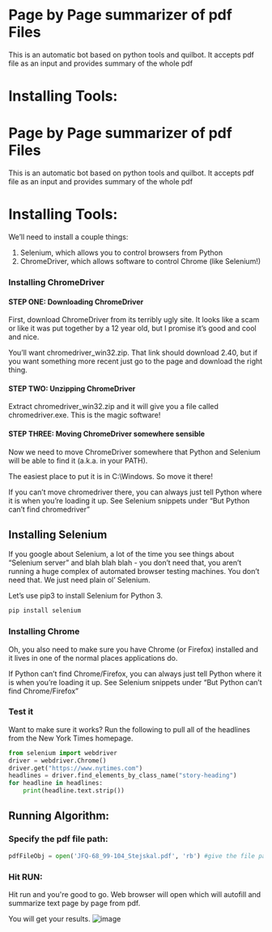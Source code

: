 # Page by Page summarizer of pdf Files

This is an automatic bot based on python tools and quilbot. It accepts pdf file as an input and provides summary of the whole pdf


# Installing Tools:

# Page by Page summarizer of pdf Files

This is an automatic bot based on python tools and quilbot. It accepts pdf file as an input and provides summary of the whole pdf


# Installing Tools:

We’ll need to install a couple things:

1. Selenium, which allows you to control browsers from Python
2. ChromeDriver, which allows software to control Chrome (like Selenium!)





### **Installing ChromeDriver**

#### STEP ONE: Downloading ChromeDriver

First, download ChromeDriver from its terribly ugly site. It looks like a scam or like it was put together by a 12 year old, but I promise it’s good and cool and nice.

You’ll want chromedriver_win32.zip. That link should download 2.40, but if you want something more recent just go to the page and download the right thing.

#### STEP TWO: Unzipping ChromeDriver

Extract chromedriver_win32.zip and it will give you a file called chromedriver.exe. This is the magic software!

#### STEP THREE: Moving ChromeDriver somewhere sensible

Now we need to move ChromeDriver somewhere that Python and Selenium will be able to find it (a.k.a. in your PATH).

The easiest place to put it is in C:\Windows. So move it there!

If you can’t move chromedriver there, you can always just tell Python where it is when you’re loading it up. See Selenium snippets under “But Python can’t find chromedriver”

## Installing Selenium

If you google about Selenium, a lot of the time you see things about “Selenium server” and blah blah blah - you don’t need that, you aren’t running a huge complex of automated browser testing machines. You don’t need that. We just need plain ol’ Selenium.

Let’s use pip3 to install Selenium for Python 3.

```python
pip install selenium
```



### Installing Chrome

Oh, you also need to make sure you have Chrome (or Firefox) installed and it lives in one of the normal places applications do.

If Python can’t find Chrome/Firefox, you can always just tell Python where it is when you’re loading it up. See Selenium snippets under “But Python can’t find Chrome/Firefox”

### Test it

Want to make sure it works? Run the following to pull all of the headlines from the New York Times homepage.

```python
from selenium import webdriver
driver = webdriver.Chrome()
driver.get("https://www.nytimes.com")
headlines = driver.find_elements_by_class_name("story-heading")
for headline in headlines:
    print(headline.text.strip())
```







## Running Algorithm:



### Specify the pdf file path:

```python
pdfFileObj = open('JFQ-68_99-104_Stejskal.pdf', 'rb') #give the file path of pdf
```

### Hit RUN:

Hit run and you're good to go.
Web browser will open which will autofill and summarize text page by page from pdf.

You will get your results.
![image](https://user-images.githubusercontent.com/45047495/146603779-407632a9-3a1e-4cc6-9ffd-93660b2f9eb4.png)
